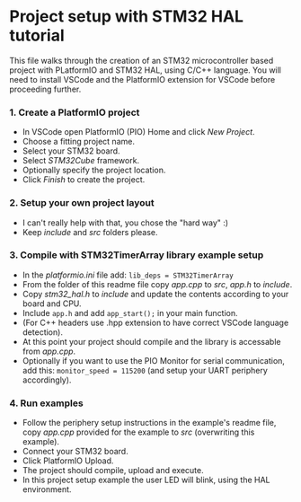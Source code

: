 # Project setup with STM32 HAL tutorial
This file walks through the creation of an STM32 microcontroller based project with PLatformIO and STM32 HAL, using C/C++ language.
You will need to install VSCode and the PlatformIO extension for VSCode before proceeding further.

### 1. Create a PlatformIO project
- In VSCode open PlatformIO (PIO) Home and click *New Project*.
- Choose a fitting project name.
- Select your STM32 board.
- Select *STM32Cube* framework.
- Optionally specify the project location.
- Click *Finish* to create the project.

### 2. Setup your own project layout
- I can't really help with that, you chose the "hard way" :)
- Keep *include* and *src* folders please.

### 3. Compile with STM32TimerArray library example setup
- In the *platformio.ini* file add: `lib_deps = STM32TimerArray`
- From the folder of this readme file copy *app.cpp* to *src*, *app.h* to *include*.
- Copy *stm32_hal.h* to *include* and update the contents according to your board and CPU.
- Include `app.h` and add `app_start();` in your main function.
- (For C++ headers use .hpp extension to have correct VSCode language detection).
- At this point your project should compile and the library is accessable from *app.cpp*.
- Optionally if you want to use the PIO Monitor for serial communication, add this: `monitor_speed = 115200` (and setup your UART periphery accordingly).

### 4. Run examples
- Follow the periphery setup instructions in the example's readme file, copy *app.cpp* provided for the example to *src* (overwriting this example).
- Connect your STM32 board.
- Click PlatformIO Upload.
- The project should compile, upload and execute.
- In this project setup example the user LED will blink, using the HAL environment.

